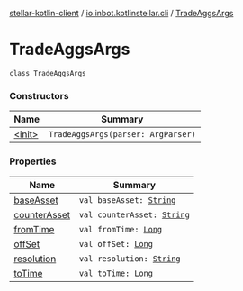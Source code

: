 [stellar-kotlin-client](../../index.md) / [io.inbot.kotlinstellar.cli](../index.md) / [TradeAggsArgs](./index.md)

# TradeAggsArgs

`class TradeAggsArgs`

### Constructors

| Name | Summary |
|---|---|
| [&lt;init&gt;](-init-.md) | `TradeAggsArgs(parser: ArgParser)` |

### Properties

| Name | Summary |
|---|---|
| [baseAsset](base-asset.md) | `val baseAsset: `[`String`](https://kotlinlang.org/api/latest/jvm/stdlib/kotlin/-string/index.html) |
| [counterAsset](counter-asset.md) | `val counterAsset: `[`String`](https://kotlinlang.org/api/latest/jvm/stdlib/kotlin/-string/index.html) |
| [fromTime](from-time.md) | `val fromTime: `[`Long`](https://kotlinlang.org/api/latest/jvm/stdlib/kotlin/-long/index.html) |
| [offSet](off-set.md) | `val offSet: `[`Long`](https://kotlinlang.org/api/latest/jvm/stdlib/kotlin/-long/index.html) |
| [resolution](resolution.md) | `val resolution: `[`String`](https://kotlinlang.org/api/latest/jvm/stdlib/kotlin/-string/index.html) |
| [toTime](to-time.md) | `val toTime: `[`Long`](https://kotlinlang.org/api/latest/jvm/stdlib/kotlin/-long/index.html) |
